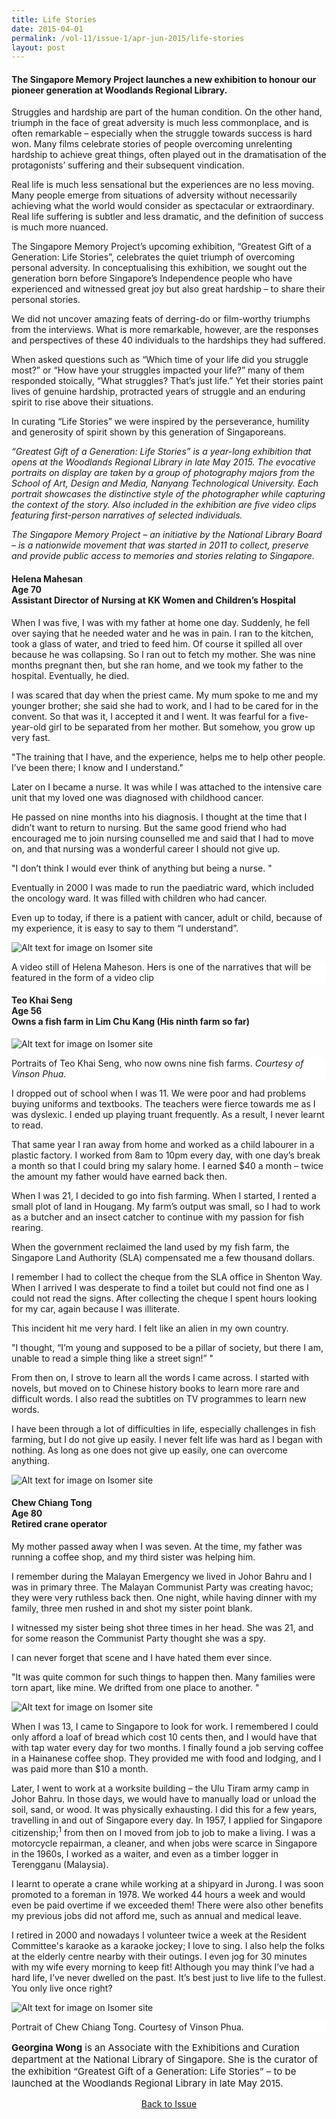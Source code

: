 ```yaml
---
title: Life Stories
date: 2015-04-01
permalink: /vol-11/issue-1/apr-jun-2015/life-stories
layout: post
---
```

#### The Singapore Memory Project launches a new exhibition to honour our pioneer generation at Woodlands Regional Library.

Struggles and hardship are part of the human condition. On the other hand, triumph in the face of great adversity is much less commonplace, and is often remarkable – especially when the struggle towards success is hard won. Many films celebrate stories of people overcoming unrelenting hardship to achieve great things, often played out in the dramatisation of the protagonists’ suffering and their subsequent vindication. 

Real life is much less sensational but the experiences are no less moving. Many people emerge from situations of adversity without necessarily achieving what the world would consider as spectacular or extraordinary. Real life suffering is subtler and less dramatic, and the definition of success is much more nuanced. 

The Singapore Memory Project’s upcoming exhibition, “Greatest Gift of a Generation: Life Stories”, celebrates the quiet triumph of overcoming personal adversity. In conceptualising this exhibition, we sought out the generation born before Singapore’s Independence  people who have experienced and witnessed great joy but also great hardship – to share their personal stories. 

We did not uncover amazing feats of derring-do or film-worthy triumphs from the interviews. What is more remarkable, however, are the responses and perspectives of these 40 individuals to the hardships they had suffered.

When asked questions such as “Which time of your life did you struggle most?” or “How have your struggles impacted your life?” many of them responded stoically, “What struggles? That’s just life.” Yet their stories paint lives of genuine hardship, protracted years of struggle and an enduring spirit to rise above their situations. 

In curating “Life Stories” we were inspired by the perseverance, humility and generosity of spirit shown by this generation of Singaporeans.

<i>“Greatest Gift of a Generation: Life Stories” is a year-long exhibition that opens at the Woodlands Regional Library in late May 2015. The evocative portraits on display are taken by a group of photography majors from the School of Art, Design and Media, Nanyang Technological University. Each portrait showcases the distinctive style of the photographer while capturing the context of the story. Also included in the exhibition are five video clips featuring first-person narratives of selected individuals.</i> 

<i>The Singapore Memory Project – an initiative by the National Library Board – is a nationwide movement that was started in 2011 to collect, preserve and provide public access to memories and stories relating to Singapore.</i>

#### **Helena Mahesan**<br>**Age 70** <br>**Assistant Director of Nursing at KK Women and Children’s Hospital**

When I was five, I was with my father at home one day. Suddenly, he fell over saying that he needed water and he was in pain. I ran to the kitchen, took a glass of water, and tried to feed him. Of course it spilled all over because he was collapsing. So I ran out to fetch my mother. She was nine months pregnant then, but she ran home, and we took my father to the hospital. Eventually, he died. 

I was scared that day when the priest came. My mum spoke to me and my younger brother; she said she had to work, and I had to be cared for in the convent. So that was it, I accepted it and I went. It was fearful for a five-year-old girl to be separated from her mother. But somehow, you grow up very fast. 

"The training that I have, and the experience, helps me to help other people. I’ve been there; I know and I understand."

Later on I became a nurse. It was while I was attached to the intensive care unit that my loved one was diagnosed with childhood cancer. 

He passed on nine months into his diagnosis. I thought at the time that I didn’t want to return to nursing. But the same good friend who had encouraged me to join nursing counselled me and said that I had to move on, and that nursing was a wonderful career I should not give up.

"I don’t think I would ever think of anything but being a nurse. "

Eventually in 2000 I was made to run the paediatric ward, which included the oncology ward. It was filled with children who had cancer. 

Even up to today, if there is a patient with cancer, adult or child, because of my experience, it is easy to say to them “I understand”.


![Alt text for image on Isomer site](/images/vol-11-issue-1/lifestories/nurse.jpg)
<div style="background-color: white;">A video still of Helena Maheson. Hers is one of the narratives that will be featured in the form of a video clip</div>

#### **Teo Khai Seng** <br>**Age 56** <br>**Owns a fish farm in Lim Chu Kang (His ninth farm so far)** 

![Alt text for image on Isomer site](/images/vol-11-issue-1/lifestories/DSC06219_Zhang_Kai_She_Vinson_Phua.jpg)
<div style="background-color: white;">Portraits of Teo Khai Seng, who now owns nine fish farms. <i>Courtesy of Vinson Phua.</i></div>

I dropped out of school when I was 11. We were poor and had problems buying uniforms and textbooks. The teachers were fierce towards me as I was dyslexic. I ended up playing truant frequently. As a result, I never learnt to read. 

That same year I ran away from home and worked as a child labourer in a plastic factory. I worked from 8am to 10pm every day, with one day’s break a month so that I could bring my salary home. I earned $40 a month – twice the amount my father would have earned back then. 

When I was 21, I decided to go into fish farming. When I started, I rented a small plot of land in Hougang. My farm’s output was small, so I had to work as a butcher and an insect catcher to continue with my passion for fish rearing. 

When the government reclaimed the land used by my fish farm, the Singapore Land Authority (SLA) compensated me a few thousand dollars. 

I remember I had to collect the cheque from the SLA office in Shenton Way. When I arrived I was desperate to find a toilet but could not find one as I could not read the signs. After collecting the cheque I spent hours looking for my car, again because I was illiterate. 

This incident hit me very hard. I felt like an alien in my own country.

"I thought, “I’m young and supposed to be a pillar of society, but there I am, unable to read a simple thing like a street sign!” "

From then on, I strove to learn all the words I came across. I started with novels, but moved on to Chinese history books to learn more rare and difficult words. I also read the subtitles on TV programmes to learn new words. 

I have been through a lot of difficulties in life, especially challenges in fish farming, but I do not give up easily. I never felt life was hard as I began with nothing. As long as one does not give up easily, one can overcome anything.

![Alt text for image on Isomer site](/images/vol-11-issue-1/lifestories/DSC06219_Zhang_Kai_She_Vinson_Phua1.jpg)
<div style="background-color: white;"></div>

#### **Chew Chiang Tong**<br>**Age 80** <br>**Retired crane operator** 

My mother passed away when I was seven. At the time, my father was running a coffee shop, and my third sister was helping him. 

I remember during the Malayan Emergency we lived in Johor Bahru and I was in primary three. The Malayan Communist Party was creating havoc; they were very ruthless back then. One night, while having dinner with my family, three men rushed in and shot my sister point blank. 

I witnessed my sister being shot three times in her head. She was 21, and for some reason the Communist Party thought she was a spy. 

I can never forget that scene and I have hated them ever since. 

"It was quite common for such things to happen then. Many families were torn apart, like mine. We drifted from one place to another. "

![Alt text for image on Isomer site](/images/vol-11-issue-1/lifestories/DSC05937_Zhou_Jiang_Vinson_Phua1.jpg)
<div style="background-color: white;"></div>

When I was 13, I came to Singapore to look for work. I remembered I could only afford a loaf of bread which cost 10 cents then, and I would have that with tap water every day for two months. I finally found a job serving coffee in a Hainanese coffee shop. They provided me with food and lodging, and I was paid more than $10 a month. 

Later, I went to work at a worksite building – the Ulu Tiram army camp in Johor Bahru. In those days, we would have to manually load or unload the soil, sand, or wood. It was physically exhausting. I did this for a few years, travelling in and out of Singapore every day. 
In 1957, I applied for Singapore citizenship;<sup>1</sup> from then on I moved from job to job to make a living. I was a motorcycle repairman, a cleaner, and when jobs were scarce in Singapore in the 1960s, I worked as a waiter, and even as a timber logger in Terengganu (Malaysia). 

I learnt to operate a crane while working at a shipyard in Jurong. I was soon promoted to a foreman in 1978. We worked 44 hours a week and would even be paid overtime if we exceeded them! There were also other benefits my previous jobs did not afford me, such as annual and medical leave. 

I retired in 2000 and nowadays I volunteer twice a week at the Resident Committee's karaoke as a karaoke jockey; I love to sing. I also help the folks at the elderly centre nearby with their outings. I even jog for 30 minutes with my wife every morning to keep fit! Although you may think I’ve had a hard life, I’ve never dwelled on the past. It’s best just to live life to the fullest. You only live once right?

![Alt text for image on Isomer site](/images/vol-11-issue-1/lifestories/DSC05937_Zhou_Jiang_Vinson_Phua.jpg)
<div style="background-color: white;">Portrait of Chew Chiang Tong. Courtesy of Vinson Phua.</div>

<p style="font-size:15px;"><b>Georgina Wong</b> is an Associate with the Exhibitions and Curation department at the National Library of Singapore. She is the curator of the exhibition “Greatest Gift of a Generation: Life Stories” – to be launched at the Woodlands Regional Library in late May 2015.</p>

<a href="https://nlb-ba-staging.netlify.app/vol-11/issue-1/Apr-jun-2015/"><center>Back to Issue</center></a>